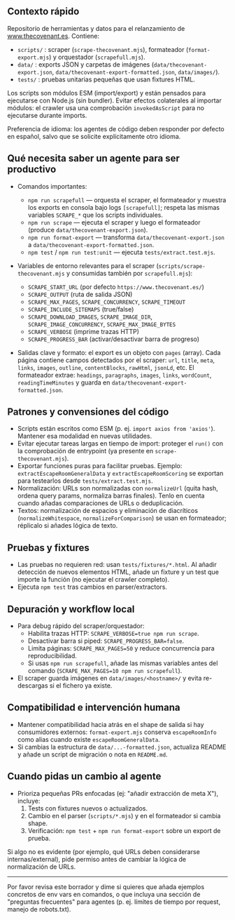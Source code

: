 ## Contexto rápido

Repositorio de herramientas y datos para el relanzamiento de www.thecovenant.es. Contiene:
- `scripts/` : scraper (`scrape-thecovenant.mjs`), formateador (`format-export.mjs`) y orquestador (`scrapefull.mjs`).
- `data/` : exports JSON y carpetas de imágenes (`data/thecovenant-export.json`, `data/thecovenant-export-formatted.json`, `data/images/`).
- `tests/` : pruebas unitarias pequeñas que usan fixtures HTML.

Los scripts son módulos ESM (import/export) y están pensados para ejecutarse con Node.js (sin bundler). Evitar efectos colaterales al importar módulos: el crawler usa una comprobación `invokedAsScript` para no ejecutarse durante imports.

Preferencia de idioma: los agentes de código deben responder por defecto en español, salvo que se solicite explícitamente otro idioma.

## Qué necesita saber un agente para ser productivo

- Comandos importantes:
  - `npm run scrapefull` — orquesta el scraper, el formateador y muestra los exports en consola bajo logs `[scrapefull]`; respeta las mismas variables `SCRAPE_*` que los scripts individuales.
  - `npm run scrape` — ejecuta el scraper y luego el formateador (produce `data/thecovenant-export.json`).
  - `npm run format-export` — transforma `data/thecovenant-export.json` a `data/thecovenant-export-formatted.json`.
  - `npm test` / `npm run test:unit` — ejecuta `tests/extract.test.mjs`.

- Variables de entorno relevantes para el scraper (`scripts/scrape-thecovenant.mjs` y consumidas también por `scrapefull.mjs`):
  - `SCRAPE_START_URL` (por defecto `https://www.thecovenant.es/`)
  - `SCRAPE_OUTPUT` (ruta de salida JSON)
  - `SCRAPE_MAX_PAGES`, `SCRAPE_CONCURRENCY`, `SCRAPE_TIMEOUT`
  - `SCRAPE_INCLUDE_SITEMAPS` (true/false)
  - `SCRAPE_DOWNLOAD_IMAGES`, `SCRAPE_IMAGE_DIR`, `SCRAPE_IMAGE_CONCURRENCY`, `SCRAPE_MAX_IMAGE_BYTES`
  - `SCRAPE_VERBOSE` (imprime trazas HTTP)
  - `SCRAPE_PROGRESS_BAR` (activar/desactivar barra de progreso)

- Salidas clave y formato: el export es un objeto con `pages` (array). Cada página contiene campos detectados por el scraper: `url`, `title`, `meta`, `links`, `images`, `outline`, `contentBlocks`, `rawHtml`, `jsonLd`, etc. El formateador extrae: `headings`, `paragraphs`, `images`, `links`, `wordCount`, `readingTimeMinutes` y guarda en `data/thecovenant-export-formatted.json`.

## Patrones y convensiones del código

- Scripts están escritos como ESM (p. ej. `import axios from 'axios'`). Mantener esa modalidad en nuevas utilidades.
- Evitar ejecutar tareas largas en tiempo de import: proteger el `run()` con la comprobación de entrypoint (ya presente en `scrape-thecovenant.mjs`).
- Exportar funciones puras para facilitar pruebas. Ejemplo: `extractEscapeRoomGeneralData` y `extractEscapeRoomScoring` se exportan para testearlos desde `tests/extract.test.mjs`.
- Normalización: URLs son normalizadas con `normalizeUrl` (quita hash, ordena query params, normaliza barras finales). Tenlo en cuenta cuando añadas comparaciones de URLs o deduplicación.
- Textos: normalización de espacios y eliminación de diacríticos (`normalizeWhitespace`, `normalizeForComparison`) se usan en formateador; réplicalo si añades lógica de texto.

## Pruebas y fixtures

- Las pruebas no requieren red: usan `tests/fixtures/*.html`. Al añadir detección de nuevos elementos HTML, añade un fixture y un test que importe la función (no ejecutar el crawler completo).
- Ejecuta `npm test` tras cambios en parser/extractors.

## Depuración y workflow local

- Para debug rápido del scraper/orquestador:
  - Habilita trazas HTTP: `SCRAPE_VERBOSE=true npm run scrape`.
  - Desactivar barra si piped: `SCRAPE_PROGRESS_BAR=false`.
  - Limita páginas: `SCRAPE_MAX_PAGES=50` y reduce concurrencia para reproducibilidad.
  - Si usas `npm run scrapefull`, añade las mismas variables antes del comando (`SCRAPE_MAX_PAGES=10 npm run scrapefull`).
- El scraper guarda imágenes en `data/images/<hostname>/` y evita re-descargas si el fichero ya existe.

## Compatibilidad e intervención humana

- Mantener compatibilidad hacia atrás en el shape de salida si hay consumidores externos: `format-export.mjs` conserva `escapeRoomInfo` como alias cuando existe `escapeRoomGeneralData`.
- Si cambias la estructura de `data/...-formatted.json`, actualiza README y añade un script de migración o nota en `README.md`.

## Cuando pidas un cambio al agente

- Prioriza pequeñas PRs enfocadas (ej: "añadir extracción de meta X"), incluye:
  1. Tests con fixtures nuevos o actualizados.
  2. Cambio en el parser (`scripts/*.mjs`) y en el formateador si cambia shape.
  3. Verificación: `npm test` + `npm run format-export` sobre un export de prueba.

Si algo no es evidente (por ejemplo, qué URLs deben considerarse internas/external), pide permiso antes de cambiar la lógica de normalización de URLs.

---
Por favor revisa este borrador y dime si quieres que añada ejemplos concretos de env vars en comandos, o que incluya una sección de "preguntas frecuentes" para agentes (p. ej. límites de tiempo por request, manejo de robots.txt). 
